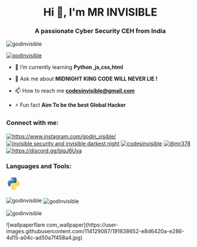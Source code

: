 <h1 align="center">Hi 👋, I'm MR INVISIBLE</h1>
<h3 align="center">A passionate Cyber Security CEH from India</h3>

<p align="left"> <img src="https://komarev.com/ghpvc/?username=godinvisible&label=Profile%20views&color=0e75b6&style=flat" alt="godinvisible" /> </p>

<p align="left"> <a href="https://github.com/ryo-ma/github-profile-trophy"><img src="https://github-profile-trophy.vercel.app/?username=godinvisible" alt="godinvisible" /></a> </p>

- 🌱 I’m currently learning **Python ,js,css,html**

- 💬 Ask me about **MIDNIGHT KING CODE WILL NEVER LIE !**

- 📫 How to reach me **codesinvisible@gmail.com**

- ⚡ Fun fact **Aim To be the best Global Hacker**

<h3 align="left">Connect with me:</h3>
<p align="left">
<a href="https://instagram.com/https://www.instagram.com/godin_visible/" target="blank"><img align="center" src="https://raw.githubusercontent.com/rahuldkjain/github-profile-readme-generator/master/src/images/icons/Social/instagram.svg" alt="https://www.instagram.com/godin_visible/" height="30" width="40" /></a>
<a href="https://www.youtube.com/c/invisible security and invisible darkest night" target="blank"><img align="center" src="https://raw.githubusercontent.com/rahuldkjain/github-profile-readme-generator/master/src/images/icons/Social/youtube.svg" alt="invisible security and invisible darkest night" height="30" width="40" /></a>
<a href="https://www.hackerrank.com/codesinvisible" target="blank"><img align="center" src="https://raw.githubusercontent.com/rahuldkjain/github-profile-readme-generator/master/src/images/icons/Social/hackerrank.svg" alt="codesinvisible" height="30" width="40" /></a>
<a href="https://www.hackerearth.com/@mr378" target="blank"><img align="center" src="https://raw.githubusercontent.com/rahuldkjain/github-profile-readme-generator/master/src/images/icons/Social/hackerearth.svg" alt="@mr378" height="30" width="40" /></a>
<a href="https://discord.gg/https://discord.gg/bjqJ6Uya" target="blank"><img align="center" src="https://raw.githubusercontent.com/rahuldkjain/github-profile-readme-generator/master/src/images/icons/Social/discord.svg" alt="https://discord.gg/bjqJ6Uya" height="30" width="40" /></a>
</p>

<h3 align="left">Languages and Tools:</h3>
<p align="left"> <a href="https://www.python.org" target="_blank" rel="noreferrer"> <img src="https://raw.githubusercontent.com/devicons/devicon/master/icons/python/python-original.svg" alt="python" width="40" height="40"/> </a> </p>

<p><img align="left" src="https://github-readme-stats.vercel.app/api/top-langs?username=godinvisible&show_icons=true&locale=en&layout=compact" alt="godinvisible" /></p>

<p>&nbsp;<img align="center" src="https://github-readme-stats.vercel.app/api?username=godinvisible&show_icons=true&locale=en" alt="godinvisible" /></p>

<p><img align="center" src="https://github-readme-streak-stats.herokuapp.com/?user=godinvisible&" alt="godinvisible" /></p>
![wallpaperflare com_wallpaper](https://user-images.githubusercontent.com/114129087/191838652-e8d6420a-e286-4d15-a04c-ad50a7f458a4.jpg)
